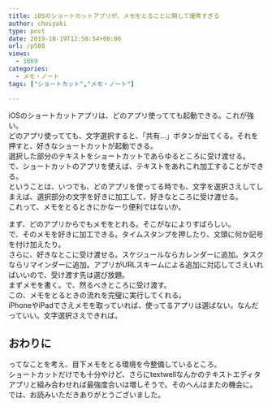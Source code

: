 ```yaml
---
title: iOSのショートカットアプリが、メモをとることに関して優秀すぎる
author: choiyaki
type: post
date: 2019-10-19T12:58:54+00:00
url: /p588
views:
  - 1869
categories:
  - メモ・ノート
tags: ["ショートカット","メモ・ノート"]

---
```

iOSのショートカットアプリは、どのアプリ使ってても起動できる。これが強い。  
どのアプリ使ってても、文字選択すると、「共有…」ボタンが出てくる。それを押すと、好きなショートカットが起動できる。  
選択した部分のテキストをショートカットであらゆるところに受け渡せる。  
で、ショートカットのアプリを使えば、テキストをあれこれ加工することができる。  
ということは、いつでも、どのアプリを使ってる時でも、文字を選択さえしてしまえば、選択部分の文字を好きに加工して、好きなところに受け渡せる。  
これって、メモをとるときにかなーり便利ではないか。

まず、どのアプリからでもメモをとれる。そこがなによりすばらしい。  
で、そのメモを好きに加工できる。タイムスタンプを押したり、文頭に何か記号を付け加えたり。  
さらに、好きなとこに受け渡せる。スケジュールならカレンダーに追加。タスクならリマインダーに追加。アプリがURLスキームによる追加に対応してさえいればいいので、受け渡す先は選び放題。  
まずメモを書く。で、然るべきところに受け渡す。  
この、メモをとるときの流れを完璧に実行してくれる。  
iPhoneやiPadでさえメモを取っていれば、使ってるアプリは選ばない。なんだっていい。文字選択さえできれば。

## おわりに

ってなことを考え、目下メモをとる環境を今整備しているところ。  
ショートカットだけでも十分やけど、さらにtextwellなんかのテキストエディタアプリと組み合わせれば最強度合いは増しそうで。そのへんはまたの機会に。  
では、お読みいただきありがとうございました。